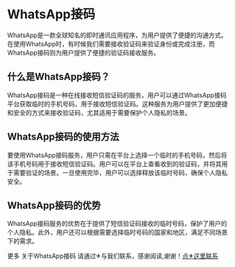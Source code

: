 # WhatsApp接码

WhatsApp是一款全球知名的即时通讯应用程序，为用户提供了便捷的沟通方式。在使用WhatsApp时，有时候我们需要接收验证码来验证身份或完成注册，而WhatsApp接码则为用户提供了便捷的验证码接收服务。

## 什么是WhatsApp接码？

WhatsApp接码是一种在线接收短信验证码的服务，用户可以通过WhatsApp接码平台获取临时的手机号码，用于接收短信验证码。这种服务为用户提供了更加便捷和安全的方式来接收验证码，尤其适用于需要保护个人隐私的场景。

## WhatsApp接码的使用方法

要使用WhatsApp接码服务，用户只需在平台上选择一个临时的手机号码，然后将该手机号码用于接收短信验证码。用户可以在平台上查看收到的验证码，并将其用于需要验证的场景。一旦使用完毕，用户可以选择释放该临时号码，确保个人隐私安全。

## WhatsApp接码的优势

WhatsApp接码服务的优势在于提供了短信验证码接收的临时号码，保护了用户的个人隐私。此外，用户还可以根据需要选择临时号码的国家和地区，满足不同场景下的需求。

更多 关于WhatsApp接码 请通过✈与我们联系，感谢阅读,谢谢！[点✈这里联系](https://111.k02.cc)